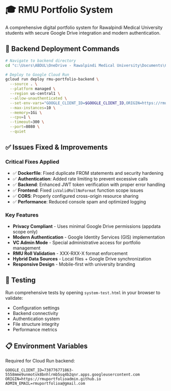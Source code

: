 # 🎓 RMU Portfolio System

A comprehensive digital portfolio system for Rawalpindi Medical University students with secure Google Drive integration and modern authentication.

## 🚀 **Backend Deployment Commands**

```bash
# Navigate to backend directory  
cd "c:\Users\ABDUL\OneDrive - Rawalpindi Medical University\Documents\Code\github-deployment\backend"

# Deploy to Google Cloud Run
gcloud run deploy rmu-portfolio-backend \
  --source . \
  --platform managed \
  --region us-central1 \
  --allow-unauthenticated \
  --set-env-vars="GOOGLE_CLIENT_ID=$GOOGLE_CLIENT_ID,ORIGIN=https://rmuportfolioadmin.github.io,ADMIN_EMAIL=rmuportfolioa@gmail.com" \
  --max-instances=10 \
  --memory=1Gi \
  --cpu=1 \
  --timeout=300 \
  --port=8080 \
  --quiet
```

## ✅ **Issues Fixed & Improvements**

### **Critical Fixes Applied**
- ✅ **Dockerfile**: Fixed duplicate FROM statements and security hardening
- ✅ **Authentication**: Added rate limiting to prevent excessive calls  
- ✅ **Backend**: Enhanced JWT token verification with proper error handling
- ✅ **Frontend**: Fixed `isValidRollNoFormat` function scope issues
- ✅ **CORS**: Properly configured cross-origin resource sharing
- ✅ **Performance**: Reduced console spam and optimized logging

### **Key Features**
- **Privacy Compliant** - Uses minimal Google Drive permissions (appdata scope only)
- **Modern Authentication** - Google Identity Services (GIS) implementation
- **VC Admin Mode** - Special administrative access for portfolio management  
- **RMU Roll Validation** - XXX-RXX-X format enforcement
- **Hybrid Data Sources** - Local files + Google Drive synchronization
- **Responsive Design** - Mobile-first with university branding

## 🧪 **Testing**

Run comprehensive tests by opening `system-test.html` in your browser to validate:
- Configuration settings
- Backend connectivity  
- Authentication system
- File structure integrity
- Performance metrics

## 📋 **Environment Variables**

Required for Cloud Run backend:
```
GOOGLE_CLIENT_ID=738776771863-5558mme9unmotsk8bnhlrmb5sq4b2qnr.apps.googleusercontent.com
ORIGIN=https://rmuportfolioadmin.github.io  
ADMIN_EMAIL=rmuportfolioa@gmail.com
``` 
